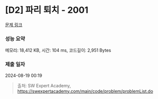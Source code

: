 # [D2] 파리 퇴치 - 2001 

[문제 링크](https://swexpertacademy.com/main/code/problem/problemDetail.do?contestProbId=AV5PzOCKAigDFAUq) 

### 성능 요약

메모리: 18,412 KB, 시간: 104 ms, 코드길이: 2,951 Bytes

### 제출 일자

2024-08-19 00:19



> 출처: SW Expert Academy, https://swexpertacademy.com/main/code/problem/problemList.do